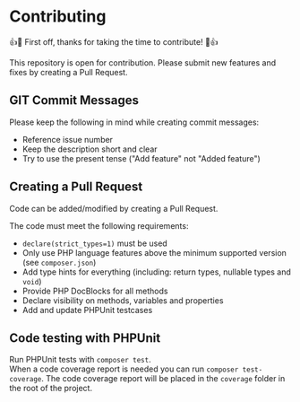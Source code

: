 # Contributing

:+1::tada: First off, thanks for taking the time to contribute! :tada::+1:

This repository is open for contribution. Please submit new features and fixes by creating a Pull Request.

## GIT Commit Messages

Please keep the following in mind while creating commit messages:

- Reference issue number
- Keep the description short and clear
- Try to use the present tense ("Add feature" not "Added feature")

## Creating a Pull Request

Code can be added/modified by creating a Pull Request.  

The code must meet the following requirements:
- `declare(strict_types=1)` must be used
- Only use PHP language features above the minimum supported version (see `composer.json`)
- Add type hints for everything (including: return types, nullable types and `void`)
- Provide PHP DocBlocks for all methods
- Declare visibility on methods, variables and properties
- Add and update PHPUnit testcases

## Code testing with PHPUnit

Run PHPUnit tests with `composer test`.  
When a code coverage report is needed you can run `composer test-coverage`. The code coverage report will be placed in the `coverage` folder in the root of the project.
